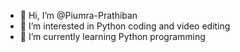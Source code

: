 - 👋 Hi, I’m @Piumra-Prathiban
- 👀 I’m interested in Python coding and video editing
- 🌱 I’m currently learning Python programming



<!---
Piumra-Prathiban/Piumra-Prathiban is a ✨ special ✨ repository because its `README.md` (this file) appears on your GitHub profile.
You can click the Preview link to take a look at your changes.
--->
